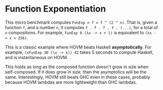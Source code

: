 Function Exponentiation
=======================

This micro benchmark computes `FunExp n f = f ^ (2 ^ n)`. That is, given a
function `f`, and a number `n`, it computes `f . f . f . f . (...)`, for a total
of `n` compositions. For example, `FunExp 8 (λx -> x + 1)` is equivalent to `(λx
-> x + 256)`.

This is a classic example where HOVM beats Haskell **asymptotically**. For
example, `(xFunExp 30 (\x -> x)) 42` takes 5 seconds to compute Haskell, and is
instantaneous on HOVM.

This holds as long as the composed function doesn't grow in size when
self-composed. If it does grow in size, then the asymptotics will be the same.
Interestingly, HOVM still beats GHC even in these cases, probably because HOVM
lambdas are more lightweight than GHC lambdas.
